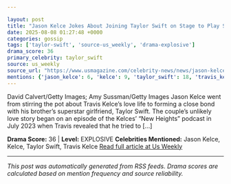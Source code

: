 ```yaml
---

layout: post
title: "Jason Kelce Jokes About Joining Taylor Swift on Stage to Play Saxophone""
date: 2025-08-08 01:27:48 +0000
categories: gossip
tags: ['taylor-swift', 'source-us_weekly', 'drama-explosive']
drama_score: 36
primary_celebrity: taylor_swift
source: us_weekly
source_url: "https://www.usmagazine.com/celebrity-news/news/jason-kelces-bond-with-taylor-swift-throughout-travis-kelce-romance/""
mentions: {'jason_kelce': 6, 'kelce': 9, 'taylor_swift': 18, 'travis_kelce': 3}
---
```


David Calvert/Getty Images; Amy Sussman/Getty Images Jason Kelce went from stirring the pot about Travis Kelce’s love life to forming a close bond with his brother’s superstar girlfriend, Taylor Swift. The couple’s unlikely love story began on an episode of the Kelces’ “New Heights” podcast in July 2023 when Travis revealed that he tried to […]

**Drama Score:** 36 | **Level:** EXPLOSIVE **Celebrities Mentioned:** Jason Kelce, Kelce, Taylor Swift, Travis Kelce [Read full article at Us Weekly](https://www.usmagazine.com/celebrity-news/news/jason-kelces-bond-with-taylor-swift-throughout-travis-kelce-romance/)

---

*This post was automatically generated from RSS feeds. Drama scores are calculated based on mention frequency and source reliability.*